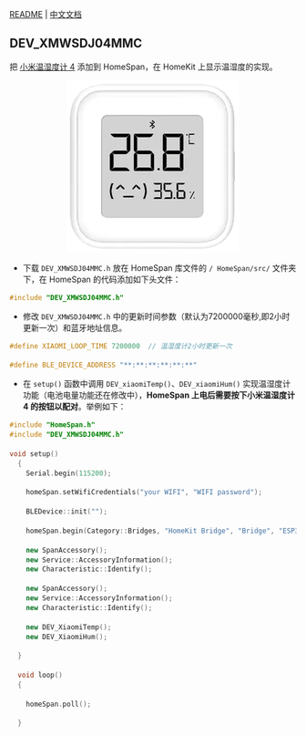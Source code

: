[README](./README_en.md) | [中文文档](./README.md)  

## DEV_XMWSDJ04MMC

把 [小米温湿度计 4](https://home.mi.com/webapp/content/baike/product/index.html?model=miaomiaoce.sensor_ht.t6#/) 添加到 HomeSpan，在 HomeKit 上显示温湿度的实现。

<p align="center">
  <img src="images/XMWSDJ04MMC.png" alt="小米温湿度计 4" width="302"/>
</p>

* 下载 `DEV_XMWSDJ04MMC.h` 放在 HomeSpan 库文件的 `/ HomeSpan/src/` 文件夹下，在 HomeSpan 的代码添加如下头文件：

```C++
#include "DEV_XMWSDJ04MMC.h"
```

* 修改 `DEV_XMWSDJ04MMC.h` 中的更新时间参数（默认为7200000毫秒,即2小时更新一次）和蓝牙地址信息。

```C++
#define XIAOMI_LOOP_TIME 7200000  // 温湿度计2小时更新一次

#define BLE_DEVICE_ADDRESS "**:**:**:**:**:**"
```

* 在 `setup()` 函数中调用 `DEV_xiaomiTemp()`、`DEV_xiaomiHum()` 实现温湿度计功能（电池电量功能还在修改中），**HomeSpan 上电后需要按下小米温湿度计 4 的按钮以配对**。举例如下：

```C++
#include "HomeSpan.h"
#include "DEV_XMWSDJ04MMC.h"

void setup()
  {
    Serial.begin(115200);

    homeSpan.setWifiCredentials("your WIFI", "WIFI password");

    BLEDevice::init("");

    homeSpan.begin(Category::Bridges, "HomeKit Bridge", "Bridge", "ESP32-C3 mini"); 

    new SpanAccessory();
    new Service::AccessoryInformation();
    new Characteristic::Identify();

    new SpanAccessory();
    new Service::AccessoryInformation();
    new Characteristic::Identify();

    new DEV_XiaomiTemp();
    new DEV_XiaomiHum();

  }

  void loop()
  {

    homeSpan.poll();
    
  }

```
